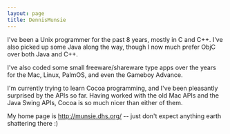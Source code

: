 ```yaml
---
layout: page
title: DennisMunsie
---
```




I've been a Unix programmer for the past 8 years, mostly in C and C++.  I've also picked up some Java along the way, though I now much prefer ObjC over both Java and C++.

I've also coded some small freeware/shareware type apps over the years for the Mac, Linux, PalmOS, and even the Gameboy Advance.

I'm currently trying to learn Cocoa programming, and I've been pleasantly surprised by the APIs so far.  Having worked with the old Mac APIs and the Java Swing APIs, Cocoa is so much nicer than either of them.

My home page is http://munsie.dhs.org/ -- just don't expect anything earth shattering there :)

